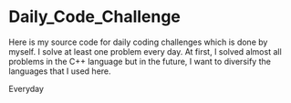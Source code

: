 # Daily_Code_Challenge
Here is my source code for daily coding challenges which is done by myself. I solve at least one problem every day. At first, I solved almost all problems in the C++ language but in the future, I want to diversify the languages that I used here.

Everyday
